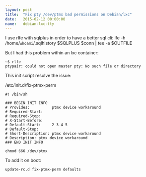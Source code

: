 ```yaml
---
layout: post
title:  "Fix pty /dev/ptmx bad permissions on Debian/lxc"
date:   2015-02-12 00:00:00
name:   debian-lxc-tty
---
```


I use rlfe with sqlplus in order to have a better sql cli:
lfe -h /home/`whoami`/.sqlhistory $SQLPLUS $conn | tee -a $OUTFILE

But I had this problem within an lxc container:

    ~$ rlfe 
    ptypair: could not open master pty: No such file or directory

This init script resolve the issue:

/etc/init.d/fix-ptmx-perm

    #! /bin/sh
    
    ### BEGIN INIT INFO
    # Provides:          ptmx device workaround
    # Required-Start:    
    # Required-Stop:
    # X-Start-Before:    
    # Default-Start:     2 3 4 5
    # Default-Stop:      
    # Short-Description: ptmx device workaround
    # Description: ptmx device workaround
    ### END INIT INFO
    
    chmod 666 /dev/ptmx

To add it on boot:

    update-rc.d fix-ptmx-perm defaults
